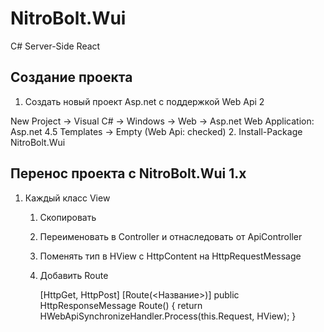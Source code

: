 ﻿# NitroBolt.Wui
C# Server-Side React

## Создание проекта
1. Создать новый проект Asp.net с поддержкой Web Api 2
    
  New Project -> Visual C# -> Windows -> Web -> Asp.net Web Application:  Asp.net 4.5 Templates -> Empty (Web Api: checked)
2. Install-Package NitroBolt.Wui

## Перенос проекта с NitroBolt.Wui 1.x
1. Каждый класс View

   1. Скопировать
   2. Переименовать в Controller и отнаследовать от ApiController
   3. Поменять тип в HView с HttpContent на HttpRequestMessage
   4. Добавить Route

        [HttpGet, HttpPost]
        [Route(<Название>)]
        public HttpResponseMessage Route()
        {
            return HWebApiSynchronizeHandler.Process<object>(this.Request, HView);
        }
